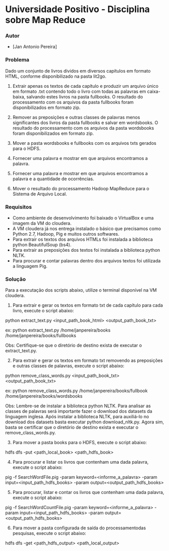 # Universidade Positivo - Disciplina sobre Map Reduce

### Autor

  - [Jan Antonio Pereira]

### Problema

Dado um conjunto de livros dividos em diversos capítulos em formato HTML, conforme disponibilizado na pasta lit2go.

1) Extrair apenas os textos de cada capítulo e produzir um arquivo único em formato .txt contendo todo o livro com todas as palavras em caixa-baixa, salvando estes livros na pasta fullbooks. O resultado do processamento com os arquivos da pasta fullbooks foram disponibilizados em formato zip.

2) Remover as preposições e outras classes de palavras menos significantes dos livros da pasta fullbooks e salvar em wordsbooks. O resultado do processamento com os arquivos da pasta wordsbooks foram disponibilizados em formato zip.

3) Mover a pasta wordsbooks e fullbooks com os arquivos txts gerados para o HDFS. 

4) Fornecer uma palavra e mostrar em que arquivos encontramos a palavra.

5) Fornecer uma palavra e mostrar em que arquivos encontramos a palavra e a quantidade de ocorrências.

6) Mover o resultado do processamento Hadoop MapReduce para o Sistema de Arquivo Local. 

### Requisitos

  - Como ambiente de desenvolvimento foi baixado o VirtualBox e uma imagem da VM do cloudera.
  - A VM cloudera já nos entrega instalado o básico que precisamos como Python 2.7, Hadoop, Pig e muitos outros softwares.
  - Para extrair os textos dos arquivos HTMLs foi instalada a biblioteca python BeautifulSoup (bs4).
  - Para extrair as preposições dos textos foi instalada a biblioteca python NLTK.
  - Para procurar e contar palavras dentro dos arquivos textos foi utilizada a linguagem Pig.
  
### Solução

Para a executação dos scripts abaixo, utilize o terminal disponível na VM cloudera.

1) Para extrair e gerar os textos em formato txt de cada capítulo para cada livro, execute o script abaixo:

python extract_text.py <input_path_book_html> <output_path_book_txt>

ex:  python extract_text.py /home/janpereira/books /home/janpereira/books/fullbooks

Obs: Certifique-se que o diretório de destino exista de executar o extract_text.py. 

2) Para extrair e gerar os textos em formato txt removendo as preposições e outras classes de palavras, execute o script abaixo:

python remove_class_words.py <input_path_book_txt> <output_path_book_txt>

ex: python remove_class_words.py /home/janpereira/books/fullbook /home/janpereira/books/wordsbooks

Obs: 
Lembre-se de instalar a biblioteca python NLTK.
Para analisar as classes de palavras será importante fazer o download dos datasets da linguagem inglesa.
Após instalar a biblioteca NLTK, para auxiliá-lo no download dos datasets basta executar python download_nltk.py.
Agora sim, basta se certificar que o diretório de destino exista e executar o remove_class_words.py.

3) Para mover a pasta books para o HDFS, execute o script abaixo:

hdfs dfs -put <path_local_book> <path_hdfs_book>

4) Para procurar e listar os livros que contenham uma dada palavra, execute o script abaixo:

pig -f SearchWordFile.pig -param keyword=<informe_a_palavra> -param input=<input_path_hdfs_books> -param output=<output_path_hdfs_books>

5) Para procurar, listar e contar os livros que contenham uma dada palavra, execute o script abaixo:

pig -f SearchWordCountFile.pig -param keyword=<informe_a_palavra> -param input=<input_path_hdfs_books> -param output=<output_path_hdfs_books>

6) Para mover a pasta configurada de saída do processamentodas pesquisas, execute o script abaixo:

hdfs dfs -get <path_hdfs_output> <path_local_output>

